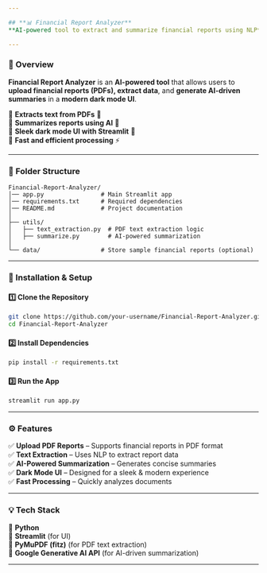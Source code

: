 ```yaml
---

## **📊 Financial Report Analyzer**  
**AI-powered tool to extract and summarize financial reports using NLP**  

---
```


### **🚀 Overview**  
**Financial Report Analyzer** is an **AI-powered tool** that allows users to **upload financial reports (PDFs), extract data**, and **generate AI-driven summaries** in a **modern dark mode UI**.  

🔹 **Extracts text from PDFs** 📄  
🔹 **Summarizes reports using AI** 🤖  
🔹 **Sleek dark mode UI with Streamlit** 🌙  
🔹 **Fast and efficient processing** ⚡  

---

### **📂 Folder Structure**
```plaintext
Financial-Report-Analyzer/
│── app.py                # Main Streamlit app
│── requirements.txt      # Required dependencies
│── README.md             # Project documentation
│
├── utils/
│   ├── text_extraction.py  # PDF text extraction logic
│   ├── summarize.py        # AI-powered summarization
│
└── data/                 # Store sample financial reports (optional)
```

---

### **🔧 Installation & Setup**
#### **1️⃣ Clone the Repository**
```bash
git clone https://github.com/your-username/Financial-Report-Analyzer.git
cd Financial-Report-Analyzer
```

#### **2️⃣ Install Dependencies**
```bash
pip install -r requirements.txt
```

#### **3️⃣ Run the App**
```bash
streamlit run app.py
```

---

### **⚙️ Features**
✅ **Upload PDF Reports** – Supports financial reports in PDF format  
✅ **Text Extraction** – Uses NLP to extract report data  
✅ **AI-Powered Summarization** – Generates concise summaries  
✅ **Dark Mode UI** – Designed for a sleek & modern experience  
✅ **Fast Processing** – Quickly analyzes documents  

---

### **💡 Tech Stack**
🚀 **Python**  
🚀 **Streamlit** (for UI)  
🚀 **PyMuPDF (fitz)** (for PDF text extraction)  
🚀 **Google Generative AI API** (for AI-driven summarization)  

---
